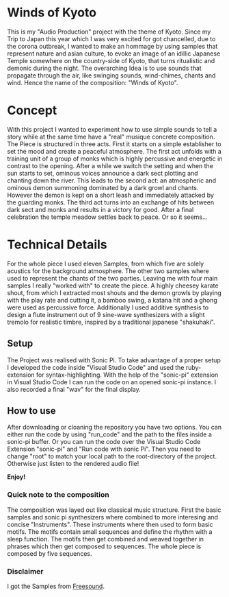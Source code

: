 # Winds of Kyoto

This is my "Audio Production" project with the theme of Kyoto. Since my Trip to Japan this year which I was very excited for got chancelled, due to the corona outbreak, I wanted to make an hommage by using samples that represent nature and asian culture, to evoke an image of an idillic Japanese Temple somewhere on the country-side of Kyoto, that turns ritualistic and demonic during the night. The overarching Idea is to use sounds that propagate through the air, like swinging sounds, wind-chimes, chants and wind. 
Hence the name of the composition: "Winds of Kyoto".

# Concept

With this project I wanted to experiment how to use simple sounds to tell a story while at the same time have a "real" musique concrete composition. The Piece is structured in three acts. First it starts on a simple establisher to set the mood and create a peaceful atmosphere. The first act unfolds with a training unit of a group of monks which is highly percussive and energetic in contrast to the opening.
After a while we switch the setting and when the sun starts to set, ominous voices announce a dark sect plotting and chanting down the river.
This leads to the second act: an atmospheric and ominous demon summoning dominated by a dark growl and chants. However the demon is kept on a short leash and immediately attacked by the guarding monks. The third act turns into an exchange of hits between dark sect and monks and results in a victory for good. After a final celebration the temple meadow settles back to peace. Or so it seems...

# Technical Details

For the whole piece I used eleven Samples, from which five are solely acustics for the background atmosphere. The other two samples where used to represent the chants of the two parties. Leaving me with four main samples I really "worked with" to create the piece. A highly cheesey karate shout, from which I extracted most shouts and the demon growls by playing with the play rate and cutting it, a bamboo swing, a katana hit and a ghong were used as percussive force.
Additionally I used additive synthesis to design a flute instrument out of 9 sine-wave synthesizers with a slight tremolo for realistic timbre, inspired by a traditional japanese "shakuhaki".

## Setup

The Project was realised with Sonic Pi. To take advantage of a proper setup I developed the code inside "Visual Studio Code" and used the ruby-extension for syntax-highlighting. With the help of the "sonic-pi" extension in Visual Studio Code I can run the code on an opened sonic-pi instance. I also recorded a final "wav" for the final display.

## How to use

After downloading or cloaning the repository you have two options.
You can either run the code by using "run_code" and the path to the files inside a sonic-pi buffer.
Or you can run the code over the Visual Studio Code Extension "sonic-pi" and "Run code with sonic Pi". Then you need to change "root" to match your local path to the root-directory of the project.  
Otherwise just listen to the rendered audio file!

**Enjoy!**

### Quick note to the composition

The composition was layed out like classical music structure. First the basic samples and sonic pi synthesizers where combined to more interesing and concise "Instruments". These instruments where then used to form basic motifs. The motifs contain small sequences and define the rhythm with a sleep function. The motifs then get combined and weaved together in phrases which then get composed to sequences. The whole piece is composed by five sequences. 

### Disclaimer

I got the Samples from [Freesound](https://freesound.org/). 